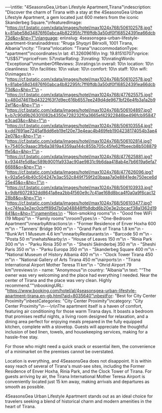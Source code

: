 ---\ntitle: "4SeasonsGea,Urban Lifestyle Apartment,Tirana"\ndescription: "Discover the charm of Tirana with a stay at the 4SeasonsGea Urban Lifestyle Apartment, a gem located just 600 meters from the iconic Skanderbeg Square."\nfeaturedImage: "https://cf.bstatic.com/xdata/images/hotel/max1024x768/506102578.jpg?k=81abe58d34876f60abca4b82295fc7ff6ffdb3a50df0f168524391ea66dcb73d&o=&hp=1"\nlanguage: en\nslug: 4seasonsgea-urban-lifestyle-apartment-tirana\naddress: "Rruga Shyqyri Bërxolli, 1001 Tirana, Albania"\ncity: "Tirana"\nlocation: "Tirana"\naccommodationType: "apartment"\ncoordinates:\n  lat: 41.32609616\n  lng: 19.81510707\nprice: "US$57"\npriceFrom: 57\nstarRating: 3\nrating: 10\nratingWords: "Exceptional"\nnumberOfReviews: 3\nratings:\n  overall: 10\n  location: 10\n  cleanliness: 10\n  facilities: 10\n  value: 10\n  comfort: 10\n  staff: 10\n  wifi: 0\nimages:\n  - "https://cf.bstatic.com/xdata/images/hotel/max1024x768/506102578.jpg?k=81abe58d34876f60abca4b82295fc7ff6ffdb3a50df0f168524391ea66dcb73d&o=&hp=1"\n  - "https://cf.bstatic.com/xdata/images/hotel/max1024x768/477625575.jpg?k=480d74611bd4322f63f7d9ec616b6557ee249d4de9671bf26e4fb3a1a2b92ef1&o=&hp=1"\n  - "https://cf.bstatic.com/xdata/images/hotel/max1024x768/506104897.jpg?k=b7c90d9b26301082b4350e728232f0a3665ef42922846be496fcb95847e3cad3&o=&hp=1"\n  - "https://cf.bstatic.com/xdata/images/hotel/max1024x768/506103554.jpg?k=dd7691ae7245af8dd6eb19e120e73e4eac4b469feb1904238174054b3ae42e07&o=&hp=1"\n  - "https://cf.bstatic.com/xdata/images/hotel/max1024x768/506102814.jpg?k=75405c9aaac3fb6a3819a4359aa144c855b705c45fe62ffbeecb8b508879ffe5&o=&hp=1"\n  - "https://cf.bstatic.com/xdata/images/hotel/max1024x768/477625881.jpg?k=9344fe5d8ac589b9001fa933ac90ae9831c9b6daa418ab4e7b6619a6efa76688&o=&hp=1"\n  - "https://cf.bstatic.com/xdata/images/hotel/max1024x768/477626096.jpg?k=92a5e54b40c504247e3ac552c849f759f2d3baaa7a0e8841ede750ece6d25e45&o=&hp=1"\n  - "https://cf.bstatic.com/xdata/images/hotel/max1024x768/506103933.jpg?k=9dbf6072832dd8641a8ea2bb4f560e9c7c41ae168d8bca4f0a0a9f6cac1228b8&o=&hp=1"\n  - "https://cf.bstatic.com/xdata/images/hotel/max1024x768/506103477.jpg?k=c74fea3e2ec0cbfff89d7b0a048848ffb8dbd6b20e3e2cbcacf38a1362d19841&o=&hp=1"\namenities:\n  - "Non-smoking rooms"\n  - "Good free WiFi (19 Mbps)"\n  - "Family rooms"\nroomTypes:\n  - "One-Bedroom Apartment"\nnearbyAttractions:\n  - "Former Residence of Enver Hoxha 600 m"\n  - "Tanners' Bridge 900 m"\n  - "Grand Park of Tirana 1.8 km"\n  - "Bunk'Art 1 Museum 4.6 km"\nnearbyRestaurants:\n  - "Barcode 50 m"\n  - "Posta 50 m"\nwhatsNearby:\n  - "House of Leaves 150 m"\n  - "Rinia Park 300 m"\n  - "Parku Rinia 350 m"\n  - "Sheshi Skënderbej 350 m"\n  - "Sheshi Paris 350 m"\n  - "Parku Europa 350 m"\n  - "Skanderbeg Square 400 m"\n  - "National Museum of History Albania 400 m"\n  - "Clock Tower Tirana 450 m"\n  - "National Gallery of Arts Tirana 450 m"\nairports:\n  - "Tirana International Airport Mother Teresa 11 km"\n  - "Ohrid Airport 79 km"\nreviews:\n  - name: "Anonymous"\n    country: "Albania"\n    text: "“The owner was very welcoming and the place had everything I needed. Near the center of Tirana and the place was very clean. Highly recommend.”"\nbookingURL: "https://www.booking.com/hotel/al/4seasonsgea-urban-lifestyle-apartment-tirana.en-gb.html?aid=8035640"\nbestFor: "Best for City Center Proximity"\nbestCategories: "City Center Proximity"\ncategory: "City Center Proximity"\n---\n\nThe apartment itself is a haven of comfort, featuring air conditioning for those warm Tirana days. It boasts a bedroom that promises restful nights, a living room designed for relaxation, and a dining area perfect for enjoying meals prepared in the fully equipped kitchen, complete with a stovetop. Guests will appreciate the thoughtful inclusion of bed linen, towels, and housekeeping services, making for a hassle-free stay.

For those who might need a quick snack or essential item, the convenience of a minimarket on the premises cannot be overstated.

Location is everything, and 4SeasonsGea does not disappoint. It is within easy reach of several of Tirana's must-see sites, including the Former Residence of Enver Hoxha, Rinia Park, and the Clock Tower of Tirana. For guests arriving by air, the Tirana International Mother Teresa Airport is conveniently located just 15 km away, making arrivals and departures as smooth as possible.

4SeasonsGea Urban Lifestyle Apartment stands out as an ideal choice for travelers seeking a blend of historical charm and modern amenities in the heart of Tirana.
